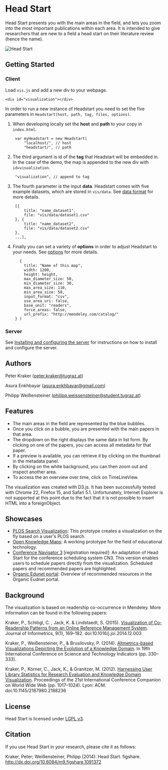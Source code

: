 # Head Start

Head Start presents you with the main areas in the field, and lets you zoom into
the most important publications within each area. It is intended to give
researchers that are new to a field a head start on their literature review
(hence the name).

![Head Start](http://science.okfn.org/files/2013/12/headstart.png)

## Getting Started

### Client

Load `vis.js` and add a new div to your webpage.

    <div id="visualization"></div>

In order to run a new instance of Headstart you need to set the five parameters in `Headstart(host, path, tag, files, options)`.

1. When developing locally set the **host** and **path** to your copy in `index.html`.

        var myHeadstart = new Headstart(
            "localhost/", // host
            "headstart/", // path

2. The third argument is id of the **tag** that Headstart will be embedded in. In the case of the demo, the map is appended to the new div with `id=visualization`.

        "visualization", // append to tag

3. The fourth parameter is the input **data**. Headstart comes with five example datasets, which are stored in `vis/data`. See [data format](doc/README.md#data-format) for more details.

        [{
            title: "name_dataset1",
            file: "vis/data/dataset1.csv"
        }, {
            title: "name_dataset2",
            file: "vis/data/dataset2.csv"
        },
        ...],

4. Finally you can set a variety of **options** in order to adjust Headstart to your needs. See [options](doc/README.md#visualisation-settings) for more details.

          {
            title: "Name of this map",
            width: 1200,
            height: height,
            max_diameter_size: 50,
            min_diameter_size: 30,
            max_area_size: 110,
            min_area_size: 50,
            input_format: "csv",
            use_area_uri: false,
            base_unit: "readers",
            force_areas: false,
            url_prefix: "http://mendeley.com/catalog/"
        } )

### Server

See [Installing and configuring the server](server_config.md) for instructions on how to install and configure the server.

## Authors

Peter Kraker (peter.kraker@tugraz.at)

Asura Enkhbayar (asura.enkhbayar@gmail.com)

Philipp Weißensteiner (philipp.weissensteiner@student.tugraz.at)

## Features

* The main areas in the field are represented by the blue bubbles.
* Once you click on a bubble, you are presented with the main papers in that area.
* The dropdown on the right displays the same data in list form. By clicking on one of the papers, you can access all metadata for that paper.
* If a preview is available, you can retrieve it by clicking on the thumbnail in the metadata panel.
* By clicking on the white background, you can then zoom out and inspect another area.
* To access the an overview over time, click on TimeLineView.

The visualization was created with D3.js. It has been successfully tested with Chrome 22, Firefox 15, and Safari 5.1. Unfortunately, Internet Explorer is not supported at this point due to the fact that it is not possible to insert HTML into a foreignObject.

## Showcases

* [PLOS Search Visualization](http://openknowledgemaps.org/mozfest): This prototype creates a visualization on the fly based on a user's PLOS search.
* [Open Knowledge Maps](http://openknowledgemaps.org): A working prototype for the field of educational technology. 
* [Conference Navigator 3](http://halley.exp.sis.pitt.edu/cn3/visualization.php?conferenceID=131) [registration required]: An adaptation of Head Start for the conference scheduling system CN3. This version enables users to schedule papers directly from the visualization. Scheduled papers and recommended papers are highlighted.
* [Organic Edunet portal](http://organic-edunet.eu/en/#/recommended): Overview of recommended resources in the Organic Eudnet portal.


## Background

The visualization is based on readership co-occurrence in Mendeley. More information can be found in the following papers:

Kraker, P., Schlögl, C. , Jack, K. & Lindstaedt, S. (2015). [Visualization of Co-Readership Patterns from an Online Reference Management System](http://arxiv.org/abs/1409.0348). Journal of Informetrics, 9(1), 169–182. doi:10.1016/j.joi.2014.12.003

Kraker, P., Weißensteiner, P., & Brusilovsky, P. (2014). [Altmetrics-based Visualizations Depicting the Evolution of a Knowledge Domain](http://know-center.tugraz.at/download_extern/papers/sti_visualization_evolution_kraker_etal.pdf). In 19th International Conference on Science and Technology Indicators (pp. 330–333).

Kraker, P., Körner, C., Jack, K., & Granitzer, M. (2012). [Harnessing User Library Statistics for Research Evaluation and Knowledge Domain Visualization](http://know-center.tugraz.at/download_extern/papers/user_library_statistics.pdf). Proceedings of the 21st International Conference Companion on World Wide Web (pp. 1017–1024). Lyon: ACM. doi:10.1145/2187980.2188236


## License
Head Start is licensed under [LGPL v3](http://www.gnu.org/copyleft/lesser.html).


## Citation
If you use Head Start in your research, please cite it as follows:

Kraker, Peter; Weißensteiner, Philipp (2014): Head Start. figshare. http://dx.doi.org/10.6084/m9.figshare.1091372
